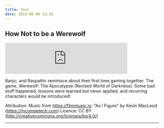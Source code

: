 ```yaml
---
title: four
date: 2019-06-06 13:26
---
```


## How Not to be a Werewolf
<iframe class="player" src="https://anchor.fm/letthediceroll/embed/episodes/The-Beginning---EP01-e490rf" height="102px" width="400px" frameborder="0" scrolling="no"></iframe> 

Banjo, and Raspathir reminisce about their first time gaming together.  The game, Werewolf: The Apocalypse (Revised World of Darkness).  Some bad stuff happened, lessons were learned but never applied, and recurring characters would be introduced!

Attribution:
Music from https://filmmusic.io:
"As I Figure" by Kevin MacLeod (https://incompetech.com)
Licence: CC BY (http://creativecommons.org/licenses/by/4.0/)

***
